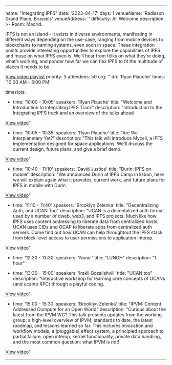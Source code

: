 ---

name: "Integrating IPFS"
date: '2023-04-17'
days: 1
venueName: 'Radisson Grand Place, Brussels'
venueAddress: ''
difficulty: All Welcome
description: >-
  Room: Madrid.
  
  IPFS is not an island - it exists in diverse environments, manifesting in different ways depending on the use-case, ranging from mobile devices to blockchains to naming systems, even soon in space. These integration points provide interesting opportunities to explore the capabilities of IPFS and muse on what IPFS even is. We’ll hear from folks on what they’re doing, what’s working, and ponder how far we can flex IPFS to fit the multitude of places it needs to be.  
  
  <a href="https://youtube.com/playlist?list=PLuhRWgmPaHtTI0MS6ZjSJjBxZp7rcjSS_">View video playlist</a>
priority: 3
attendees: 50
org: ''
dri: 'Ryan Plauche'
times: '10:00 AM - 3:00 PM'

timeslots:
  - time: '10:00 - 10:05'
    speakers: 'Ryan Plauche'
    title: "Welcome and Introduction to Integrating IPFS Track"
    description: "Introduction to the Integrating IPFS track and an overview of the talks ahead

<a href='https://youtu.be/drvFcbykHYY'>View video</a>"

  - time: '10:05 - 10:35'
    speakers: 'Ryan Plauche'
    title: "Are We Interplanetary Yet?"
    description: "This talk will introduce Myceli, a IPFS implementation designed for space applications. We'll discuss the current design, future plans, and give a brief demo.

<a href='https://youtu.be/SCrnJ8fdCQo'>View video</a>"

  - time: '10:40 - 11:10'
    speakers: 'David Justice'
    title: "Durin: IPFS on mobile"
    description: "We announced Durin at IPFS Camp in lisbon, here we will explain again what it provides, current work, and future plans for IPFS in mobile with Durin

<a href='https://youtu.be/QkhnKm-fCs4'>View video</a>"

  - time: '11:10 - 11:40'
    speakers: 'Brooklyn Zelenka'
    title: "Decentralizing Auth, and UCAN Too"
    description: "UCAN is a decentalized auth format used by a number of dweb, web3, and IPFS projects. Much like how IPFS uses content addressing to liberate data from centralized hosts, UCAN uses CIDs and OCAP to liberate apps from centralized auth servers. Come find out how UCAN can help throughtout the IPFS stack from block-level access to user permissions to application interop.

<a href='https://youtu.be/MuHfrqw9gQA'>View video</a>"

  - time: '12:30 - 13:30'
    speakers: 'None '
    title: "LUNCH"
    description: "1 hour"

  - time: '13:30 - 15:00'
    speakers: 'Irakli Gozalishvili'
    title: "UCAN too"
    description: "Interactive workshop for learning core concepts of UCANs (and ucanto RPC) through a playful coding. 

<a href='https://youtu.be/EIvZy58IhmI'>View video</a>"

  - time: '15:00 - 15:30'
    speakers: 'Brooklyn Zelenka'
    title: "IPVM: Content Addressed Compute for an Open World"
    description: "Curious about the latest from the IPVM WG? This talk presents updates from the working group: a high-level overview of IPVM, standards to date, the latest roadmap, and lessons learned so far. This includes invocation and workflow models, a (pluggable) effect system, a principled approach to partial failure, open interop, kernel functionality, private data handling, and the most common question: what IPVM is *not*!

<a href='https://youtu.be/jhtEYr3ORfk'>View video</a>"

---